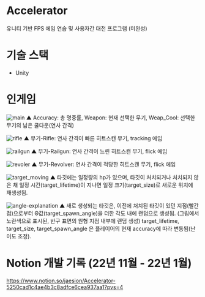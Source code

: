 # Accelerator
유니티 기반 FPS 에임 연습 및 사용자간 대전 프로그램 (미완성)

# 기술 스택
- Unity

# 인게임

![main](https://github.com/dioo1461/Accelerator/assets/73684109/4f9c00ab-484c-4c85-aadc-7c62f4b210ae)
▲ Accuracy: 총 명중률, Weapon: 현재 선택한 무기, Weap_Cool: 선택한 무기의 남은 쿨다운(연사 간격)

![rifle](https://github.com/dioo1461/Accelerator/assets/73684109/00db05fa-2b0f-424e-abbb-13cd0ca41995)
▲ 무기-Rifle: 연사 간격이 빠른 히트스캔 무기, tracking 에임

![railgun](https://github.com/dioo1461/Accelerator/assets/73684109/7efe5b64-eda6-4f8e-b152-07349859c4dc)
▲ 무기-Railgun: 연사 간격이 느린 히트스캔 무기, flick 에임

![revoler](https://github.com/dioo1461/Accelerator/assets/73684109/2e7c6db6-e7ab-4ad1-9f7a-cf79b5419920)
▲ 무기-Revolver: 연사 간격이 적당한 히트스캔 무기, flick 에임

![target_moving](https://github.com/dioo1461/Accelerator/assets/73684109/9bdd379b-7ca2-4417-b629-b856b640fecc)
▲ 타깃에는 일정량의 hp가 있으며, 타깃이 처치되거나 처치되지 않은 채 일정 시간(target_lifetime)이 지나면 일정 크기(target_size)로 새로운 위치에 재생성됨.

![angle-explanation](https://github.com/dioo1461/Accelerator/assets/73684109/ff9199e8-22bb-4196-a0df-16e06933da7b)
▲ 새로 생성되는 타깃은, 이전에 처치된 타깃이 있던 지점(빨간 점)으로부터 Θ값(target_spawn_angle)을 더한 각도 내에 랜덤으로 생성됨. (그림에서 노란색으로 표시된, 반구 표면의 원형 지점 내부에 랜덤 생성)
target_lifetime, target_size, target_spawn_angle 은 플레이어의 현재 accuracy에 따라 변동됨(난이도 조정).

# Notion 개발 기록 (22년 11월 - 22년 1월)
https://www.notion.so/jaesion/Accelerator-5250cad1c4ae4b3c8adfce6cea937aa1?pvs=4

